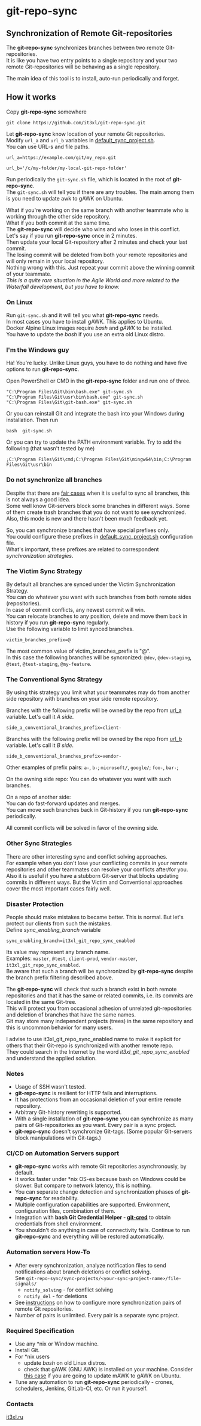 # git-repo-sync

## Synchronization of Remote Git-repositories

The **git-repo-sync** synchronizes branches between two remote Git-repositories.<br/>
It is like you have two entry points to a single repository and your two remote Git-repositories will be behaving as a single repository.<br/>

The main idea of this tool is to install, auto-run periodically and forget.

## How it works

Copy **git-repo-sync** somewhere

    git clone https://github.com/it3xl/git-repo-sync.git

Let **git-repo-sync** know location of your remote Git repositories.<br/>
Modify `url_a` and `url_b` variables in [default_sync_project.sh](https://github.com/it3xl/git-repo-sync/blob/master/repo_settings/default_sync_project.sh).<br/>
You can use URL-s and file paths.

    url_a=https://example.com/git/my_repo.git
    
    url_b='/c/my-folder/my-local-git-repo-folder'

Run periodically the `git-sync.sh` file, which is located in the root of **git-repo-sync**.<br/>
The `git-sync.sh` will tell you if there are any troubles. The main among them is you need to update awk to gAWK on Ubuntu.

What if you're working on the same branch with another teammate who is working through the other side repository.<br/>
What if you both commit at the same time.<br/>
The **git-repo-sync** will decide who wins and who loses in this conflict.<br/>
Let's say if you run **git-repo-sync** once in 2 minutes.<br/>
Then update your local Git-repository after 2 minutes and check your last commit.<br/>
The losing commit will be deleted from both your remote repositories and will only remain in your local repository.<br/>
Nothing wrong with this. Just repeat your commit above the winning commit of your teammate.<br/>
*This is a quite rare situation in the Agile World and more related to the Waterfall development, but you have to know.*

### On Linux

Run `git-sync.sh` and it will tell you what **git-repo-sync** needs.<br/>
In most cases you have to install gAWK. This applies to Ubuntu.<br/>
Docker Alpine Linux images require *bash* and *gAWK* to be installed.<br/>
You have to update the *bash* if you use an extra old Linux distro.

### I'm the Windows guy

Ha! You're lucky. Unlike Linux guys, you have to do nothing and have five options to run **git-repo-sync**.

Open PowerShell or CMD in the **git-repo-sync** folder and run one of three.

    "C:\Program Files\Git\bin\bash.exe" git-sync.sh
    "C:\Program Files\Git\usr\bin\bash.exe" git-sync.sh
    "C:\Program Files\Git\git-bash.exe" git-sync.sh

Or you can reinstall Git and integrate the bash into your Windows during installation. Then run

    bash  git-sync.sh

Or you can try to update the PATH environment variable. Try to add the following (that wasn't tested by me)

    ;C:\Program Files\Git\cmd;C:\Program Files\Git\mingw64\bin;C:\Program Files\Git\usr\bin

### Do not synchronize all branches

Despite that there are [fair cases](https://github.com/it3xl/git-repo-sync/issues/3#issuecomment-771494886) when it is useful to sync all branches, this is not always a good idea.<br/>
Some well know Git-servers block some branches in different ways. Some of them create trash branches that you do not want to see synchronized.<br/>
Also, this mode is new and there hasn't been much feedback yet.

So, you can synchronize branches that have special prefixes only.<br/>
You could configure these prefixes in [default_sync_project.sh](https://github.com/it3xl/git-repo-sync/blob/master/repo_settings/default_sync_project.sh) configuration file.<br/>
What's important, these prefixes are related to correspondent *synchronization strategies*.

### The Victim Sync Strategy

By default all branches are synced under the Victim Synchronization Strategy.<br/>
You can do whatever you want with such branches from both remote sides (repositories).<br/>
In case of commit conflicts, any newest commit will win.<br/>
You can relocate branches to any position, delete and move them back in history if you run **git-repo-sync** regularly.<br/>
Use the following variable to limit synced branches.

    victim_branches_prefix=@

The most common value of victim_branches_prefix is "@".<br/>
In this case the following branches will be syncronized: `@dev`, `@dev-staging`, `@test`, `@test-staging`, `@my-feature`.

### The Conventional Sync Strategy

By using this strategy you limit what your teammates may do from another side repository with branches on your side remote repository.

Branches with the following prefix will be owned by the repo from [url_a](https://github.com/it3xl/git-repo-sync/blob/master/repo_settings/default_sync_project.sh) variable. Let's call it *A side*.

    side_a_conventional_branches_prefix=client-

Branches with the following prefix will be owned by the repo from [url_b](https://github.com/it3xl/git-repo-sync/blob/master/repo_settings/default_sync_project.sh) variable. Let's call it *B side*.

    side_b_conventional_branches_prefix=vendor-

Other examples of prefix pairs: `a-`, `b-`; `microsoft/`, `google/`; `foo-`, `bar-`;

On the owning side repo: You can do whatever you want with such branches.

On a repo of another side:<br/>
You can do fast-forward updates and merges.<br/>
You can move such branches back in Git-history if you run **git-repo-sync** periodically.

All commit conflicts will be solved in favor of the owning side.<br/>

### Other Sync Strategies

There are other interesting sync and conflict solving approaches.<br/>
For example when you don't lose your conflicting commits in your remote repositories and other teammates can resolve your conflicts after/for you.<br/>
Also it is useful if you have a stubborn Git-server that blocks updating commits in different ways.
But the Victim and Conventional approaches cover the most important cases fairly well.

### Disaster Protection

People should make mistakes to became better. This is normal. But let's protect our clients from such the mistakes.<br/>
Define *sync_enabling_branch* variable

    sync_enabling_branch=it3xl_git_repo_sync_enabled

Its value may represent any branch name.<br/>
Examples: `master`, `@test`, `client-prod`, `vendor-master`, `it3xl_git_repo_sync_enabled`.<br/>
Be aware that such a branch will be synchronized by **git-repo-sync** despite the branch prefix filtering described above.

The **git-repo-sync** will check that such a branch exist in both remote repositories and that it has the same or related commits, i.e. its commits are located in the same Git-tree.<br/>
This will protect you from occasional adhesion of unrelated git-repositories and deletion of branches that have the same names.<br/>
Git may store many independent projects (trees) in the same repository and this is uncommon behavior for many users.

I advise to use it3xl_git_repo_sync_enabled name to make it explicit for others that their Git-repo is synchronized with another remote repo.<br/>
They could search in the Internet by the word *it3xl_git_repo_sync_enabled* and understand the applied solution.

### Notes
* Usage of SSH wasn't tested.
* **git-repo-sync** is resilient for HTTP fails and interruptions.
* It has protections from an occasional deletion of your entire remote repository.
* Arbitrary Git-history rewriting is supported.
* With a single installation of **git-repo-sync** you can synchronize as many pairs of Git-repositories as you want. Every pair is a sync project.
* **git-repo-sync** doesn't synchronize Git-tags. (Some popular Git-servers block manipulations with Git-tags.)

### CI/CD on Automation Servers support
* **git-repo-sync** works with remote Git repositories asynchronously, by default.
* It works faster under \*nix OS-es because bash on Windows could be slower. But compare to network latency, this is nothing.
* You can separate change detection and synchronization phases of **git-repo-sync** for readability.
* Multiple configuration capabilities are supported. Environment, configuration files, combination of them.
* Integration with **bash Git Credential Helper - [git-cred](https://github.com/it3xl/bash-git-credential-helper)** to obtain credentials from shell environment.
* You shouldn't do anything in case of connectivity fails. Continue to run **git-repo-sync** and everything will be restored automatically.

### Automation servers How-To
* After every synchronization, analyze notification files to send notifications about branch deletions or conflict solving.  
See `git-repo-sync/sync-projects/<your-sync-project-name>/file-signals/`
  * `notify_solving` - for conflict solving
  * `notify_del` - for deletions
* See [instructions](https://github.com/it3xl/git-repo-sync/blob/master/repo_settings/default_sync_project.sh) on how to configure more synchronization pairs of remote Git repositories.
* Number of pairs is unlimited. Every pair is a separate sync project.

### Required Specification

* Use any \*nix or Window machine.
* Install Git.
* For \*nix users
  * update *bash* on old Linux distros.
  * check that gAWK (GNU AWK) is installed on your machine. Consider [this case](https://askubuntu.com/questions/561621/choosing-awk-version-on-ubuntu-14-04/561626#561626) if you are going to update mAWK to gAWK on Ubuntu.
* Tune any automation to run **git-repo-sync** periodically - crones, schedulers, Jenkins, GitLab-CI, etc. Or run it yourself.

### Contacts

[it3xl.ru](http://it3xl.ru)
